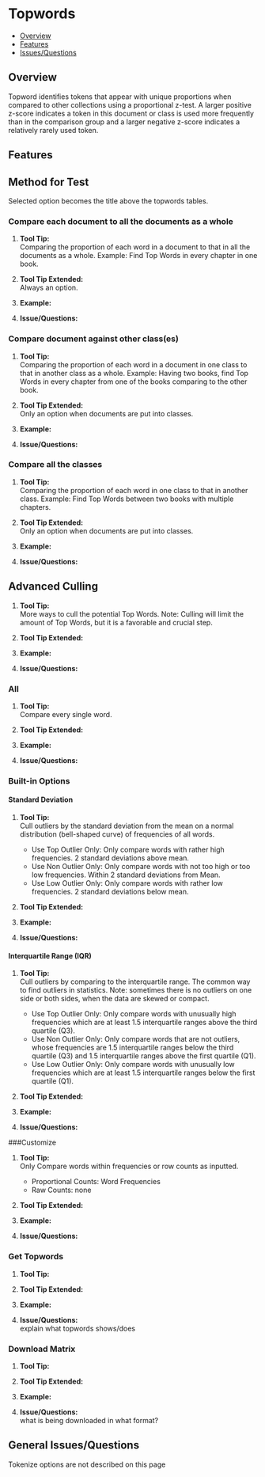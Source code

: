 # Topwords

* [Overview](#overview)
* [Features](#features)
* [Issues/Questions](#issues)

## <a name='overview'></a> Overview
Topword identifies tokens that appear with unique proportions when compared to other collections using a proportional z-test. A larger positive z-score indicates a token in this document or class is used more frequently than in the comparison group and a larger negative z-score indicates a relatively rarely used token.



## <a name='features'></a> Features

## Method for Test
   Selected option becomes the title above the topwords tables.
### Compare each document to all the documents as a whole
1. __Tool Tip:__  
   Comparing the proportion of each word in a document to that in all the documents as a whole. Example: Find Top Words in every chapter in one book.
2. __Tool Tip Extended:__  
   Always an option.
3. __Example:__  
   
4. __Issue/Questions:__  
   
   
### Compare document against other class(es)
1. __Tool Tip:__  
   Comparing the proportion of each word in a document in one class to that in another class as a whole. Example: Having two books, find Top Words in every chapter from one of the books comparing to the other book.
2. __Tool Tip Extended:__  
   Only an option when documents are put into classes.
3. __Example:__  
   
4. __Issue/Questions:__  
   
   
### Compare all the classes
1. __Tool Tip:__  
   Comparing the proportion of each word in one class to that in another class. Example: Find Top Words between two books with multiple chapters.
2. __Tool Tip Extended:__  
   Only an option when documents are put into classes. 
3. __Example:__  
   
4. __Issue/Questions:__  
   
   
## Advanced Culling
1. __Tool Tip:__  
   More ways to cull the potential Top Words. Note: Culling will limit the amount of Top Words, but it is a favorable and crucial step.
2. __Tool Tip Extended:__  

3. __Example:__  
   
4. __Issue/Questions:__  

### All
1. __Tool Tip:__  
   Compare every single word.
2. __Tool Tip Extended:__  
   
3. __Example:__  
   
4. __Issue/Questions:__  
   

### Built-in Options
#### Standard Deviation
1. __Tool Tip:__  
   Cull outliers by the standard deviation from the mean on a normal distribution (bell-shaped curve) of frequencies of all words.
   * Use Top Outlier Only: Only compare words with rather high frequencies. 2 standard deviations above mean.  
   * Use Non Outlier Only: Only compare words with not too high or too low frequencies. Within 2 standard deviations from Mean.  
   * Use Low Outlier Only: Only compare words with rather low frequencies. 2 standard deviations below mean.  
2. __Tool Tip Extended:__  
   
3. __Example:__  
   
4. __Issue/Questions:__  
   

#### Interquartile Range (IQR)
1. __Tool Tip:__  
   Cull outliers by comparing to the interquartile range. The common way to find outliers in statistics. Note: sometimes there is no outliers on one side or both sides, when the data are skewed or compact.  
   * Use Top Outlier Only: Only compare words with unusually high frequencies which are at least 1.5 interquartile ranges above the third quartile (Q3).  
   * Use Non Outlier Only: Only compare words that are not outliers, whose frequencies are 1.5 interquartile ranges below the third quartile (Q3) and 1.5 interquartile ranges above the first quartile (Q1).  
   * Use Low Outlier Only: Only compare words with unusually low frequencies which are at least 1.5 interquartile ranges below the first quartile (Q1).  
2. __Tool Tip Extended:__  
   
3. __Example:__  
   
4. __Issue/Questions:__  
   
###Customize
1. __Tool Tip:__  
   Only Compare words within frequencies or row counts as inputted.
   * Proportional Counts: Word Frequencies  
   * Raw Counts: none
2. __Tool Tip Extended:__  
   
3. __Example:__  
   
4. __Issue/Questions:__  
   

### Get Topwords
1. __Tool Tip:__  
   
2. __Tool Tip Extended:__  
   
3. __Example:__  
   
4. __Issue/Questions:__  
   explain what topwords shows/does
   
### Download Matrix
1. __Tool Tip:__  
   
2. __Tool Tip Extended:__  
   
3. __Example:__  
   
4. __Issue/Questions:__  
   what is being downloaded in what format?
   

## <a name='issues'></a> General Issues/Questions
Tokenize options are not described on this page

